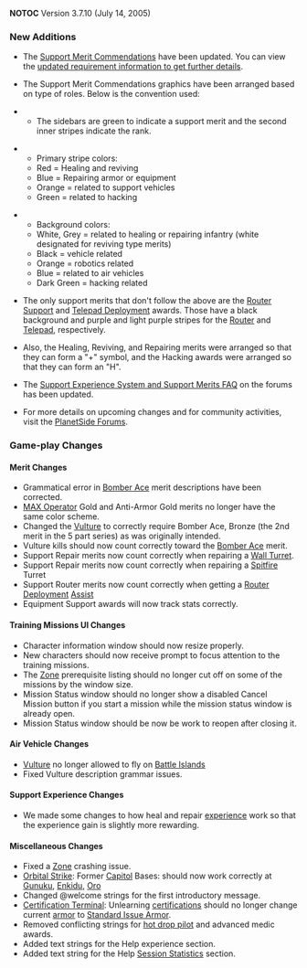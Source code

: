 **NOTOC** Version 3.7.10 (July 14, 2005)

### New Additions

- The [Support Merit Commendations](../merits/Support_Merit_Commendations.md)
  have been updated. You can view the
  [updated requirement information to get further details](http://psforums.station.sony.com/ps/board/message?board.id=indevelopment&message.id=7586).

<!-- -->

- The Support Merit Commendations graphics have been arranged based on type of
  roles. Below is the convention used:

<!-- -->

- - The sidebars are green to indicate a support merit and the second inner
    stripes indicate the rank.

<!-- -->

- - Primary stripe colors:
  - Red = Healing and reviving
  - Blue = Repairing armor or equipment
  - Orange = related to support vehicles
  - Green = related to hacking

<!-- -->

- - Background colors:
  - White, Grey = related to healing or repairing infantry (white designated for
    reviving type merits)
  - Black = vehicle related
  - Orange = robotics related
  - Blue = related to air vehicles
  - Dark Green = hacking related

<!-- -->

- The only support merits that don't follow the above are the
  [Router Support](../merits/Router_Support.md) and
  [Telepad Deployment](../merits/Telepad_Deployment.md) awards. Those have a
  black background and purple and light purple stripes for the
  [Router](../vehicles/Router.md) and [Telepad](../weapons/Telepad.md),
  respectively.

<!-- -->

- Also, the Healing, Reviving, and Repairing merits were arranged so that they
  can form a "+" symbol, and the Hacking awards were arranged so that they can
  form an "H".

<!-- -->

- The
  [Support Experience System and Support Merits FAQ](http://psforums.station.sony.com/ps/board/message?board.id=faq&message.id=28)
  on the forums has been updated.

<!-- -->

- For more details on upcoming changes and for community activities, visit the
  [PlanetSide Forums](http://psforums.station.sony.com/ps).

### Game-play Changes

#### Merit Changes

- Grammatical error in [Bomber Ace](../merits/Bomber_Ace.md) merit descriptions
  have been corrected.
- [MAX Operator](../merits/MAX_Operator.md) Gold and Anti-Armor Gold merits no
  longer have the same color scheme.
- Changed the [Vulture](../vehicles/Vulture.md) to correctly require Bomber Ace,
  Bronze (the 2nd merit in the 5 part series) as was originally intended.
- Vulture kills should now count correctly toward the
  [Bomber Ace](../merits/Bomber_Ace.md) merit.
- Support Repair merits now count correctly when repairing a
  [Wall Turret](../items/Phalanx.md).
- Support Repair merits now count correctly when repairing a
  [Spitfire](../weapons/Adaptive_Construction_Engine.md#spitfire-turret) Turret
- Support Router merits now count correctly when getting a
  [Router Deployment](../merits/Router_Support.md)
  [Assist](../terminology/Assist.md)
- Equipment Support awards will now track stats correctly.

#### Training Missions UI Changes

- Character information window should now resize properly.
- New characters should now receive prompt to focus attention to the training
  missions.
- The [Zone](../terminology/Zone.md) prerequisite listing should no longer cut
  off on some of the missions by the window size.
- Mission Status window should no longer show a disabled Cancel Mission button
  if you start a mission while the mission status window is already open.
- Mission Status window should be now be work to reopen after closing it.

#### Air Vehicle Changes

- [Vulture](../vehicles/Vulture.md) no longer allowed to fly on
  [Battle Islands](../locations/Battle_Islands.md)
- Fixed Vulture description grammar issues.

#### Support Experience Changes

- We made some changes to how heal and repair [experience](../etc/Experience.md)
  work so that the experience gain is slightly more rewarding.

#### Miscellaneous Changes

- Fixed a [Zone](../terminology/Zone.md) crashing issue.
- [Orbital Strike](../commands/Orbital_Strike.md): Former
  [Capitol](../locations/Capitol.md) Bases: should now work correctly at
  [Gunuku](../facilities/Gunuku.md), [Enkidu](../facilities/Enkidu.md),
  [Oro](../facilities/Oro.md)
- Changed @welcome strings for the first introductory message.
- [Certification Terminal](../items/Certification_Terminal.md): Unlearning
  [certifications](../certifications/Certification.md) should no longer change
  current [armor](../armor/Armor_Index.md) to
  [Standard Issue Armor](../armor/Standard_Exo-Suit.md).
- Removed conflicting strings for
  [hot drop pilot](../merits/Galaxy_Support_Pilot.md) and advanced medic awards.
- Added text strings for the Help experience section.
- Added text string for the Help
  [Session Statistics](../terminology/Session_Statistics.md) section.
